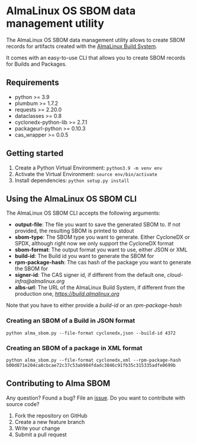 # AlmaLinux OS SBOM data management utility

The AlmaLinux OS SBOM data management utility allows to create SBOM records for artifacts created with the [AlmaLinux Build System](https://github.com/AlmaLinux/build-system).

It comes with an easy-to-use CLI that allows you to create SBOM records for Builds and Packages.

## Requirements

* python >= 3.9
* plumbum >= 1.7.2
* requests >= 2.20.0
* dataclasses >= 0.8
* cyclonedx-python-lib >= 2.7.1
* packageurl-python >= 0.10.3
* cas_wrapper >= 0.0.5

## Getting started

1. Create a Python Virtual Environment: `python3.9 -m venv env`
2. Activate the Virtual Environment: `source env/bin/activate`
3. Install dependencies: `python setup.py install`

## Using the AlmaLinux OS SBOM CLI

The AlmaLinux OS SBOM CLI accepts the following arguments:

* __output-file__: The file you want to save the generated SBOM to. If not provided, the resulting SBOM is printed to stdout
* __sbom-type__: The SBOM type you want to generate. Either CycloneDX or SPDX, although right now we only support the CycloneDX format
* __sbom-format__: The output format you want to use, either JSON or XML
* __build-id__: The Build id you want to generate the SBOM for
* __rpm-package-hash__: The cas hash of the package you want to generate the SBOM for
* __signer-id__: The CAS signer id, if different from the default one, _cloud-infra@almalinux.org_
* __albs-url__: The URL of the AlmaLinux Build System, if different from the production one, _https://build.almalinux.org_

Note that you have to either provide a _build-id_ or an _rpm-package-hash_

### Creating an SBOM of a Build in JSON format

`python alma_sbom.py --file-format cyclonedx,json --build-id 4372`

### Creating an SBOM of a package in XML format

`python alma_sbom.py --file-format cyclonedx,xml --rpm-package-hash b00d871e204ca8cbcae72c37c53ab984fdadc3846c91fb35c315335adfe0699b`

## Contributing to Alma SBOM

Any question? Found a bug? File an [issue](https://github.com/AlmaLinux/alma-sbom/issues).
Do you want to contribute with source code?
1. Fork the repository on GitHub
2. Create a new feature branch
3. Write your change
4. Submit a pull request
